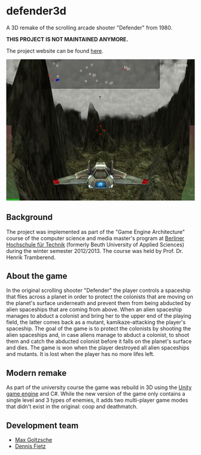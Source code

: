 # defender3d

A 3D remake of the scrolling arcade shooter "Defender" from 1980.

__THIS PROJECT IS NOT MAINTAINED ANYMORE.__

The project website can be found [here](https://mgoltzsche.github.io/defender3d/).

![defender3d screenshot](./docs/resources/gfx/aufgabe_5/SinglePlayer.jpg)

## Background

The project was implemented as part of the "Game Engine Architecture" course of the computer science and media master's program at [Berliner Hochschule für Technik](https://www.bht-berlin.de/) (formerly Beuth University of Applied Sciences) during the winter semester 2012/2013.
The course was held by Prof. Dr. Henrik Tramberend.

## About the game

In the original scrolling shooter "Defender" the player controls a spaceship that flies across a planet in order to protect the colonists that are moving on the planet's surface underneath and prevent them from being abducted by alien spaceships that are coming from above.
When an alien spaceship manages to abduct a colonist and bring her to the upper end of the playing field, the latter comes back as a mutant, kamikaze-attacking the player's spaceship.
The goal of the game is to protect the colonists by shooting the alien spaceships and, in case aliens manage to abduct a colonist, to shoot them and catch the abducted colonist before it falls on the planet's surface and dies.
The game is won when the player destroyed all alien spaceships and mutants.
It is lost when the player has no more lifes left.

## Modern remake

As part of the university course the game was rebuild in 3D using the [Unity game engine](https://unity.com/) and C#.
While the new version of the game only contains a single level and 3 types of enemies, it adds two multi-player game modes that didn't exist in the original: coop and deathmatch.

## Development team

* [Max Goltzsche](https://github.com/mgoltzsche)
* [Dennis Fietz](https://github.com/Fietz)


